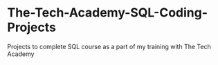 # The-Tech-Academy-SQL-Coding-Projects
Projects to complete SQL course as a part of my training with The Tech Academy
